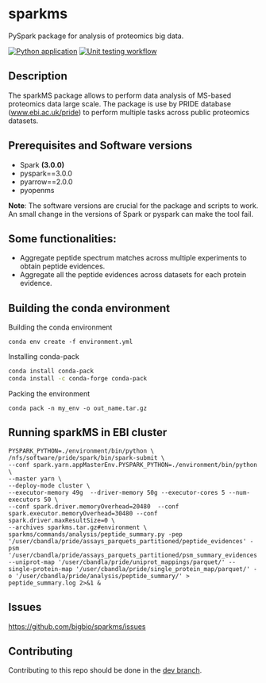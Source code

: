 # sparkms

PySpark package for analysis of proteomics big data.

[![Python application](https://github.com/bigbio/sparkms/actions/workflows/python-app.yml/badge.svg?branch=main)](https://github.com/bigbio/sparkms/actions/workflows/python-app.yml) [![Unit testing workflow](https://github.com/bigbio/sparkms/actions/workflows/unit_tests.yml/badge.svg?branch=main)](https://github.com/bigbio/sparkms/actions/workflows/unit_tests.yml)

## Description

The sparkMS package allows to perform data analysis of MS-based proteomics data large scale. The package is use by PRIDE database (www.ebi.ac.uk/pride) to perform multiple tasks across public proteomics datasets.

## Prerequisites and Software versions

- Spark **(3.0.0)**
- pyspark==3.0.0
- pyarrow==2.0.0
- pyopenms

**Note**: The software versions are crucial for the package and scripts to work. An small change in the versions of Spark or pyspark can make the tool fail.

## Some functionalities:

- Aggregate peptide spectrum matches across multiple experiments to obtain peptide evidences.
- Aggregate all the peptide evidences across datasets for each protein evidence.

## Building the conda environment

Building the conda environment

```asciidoc
conda env create -f environment.yml
```

Installing conda-pack

```bash
conda install conda-pack
conda install -c conda-forge conda-pack
```

Packing the environment

```asciidoc
conda pack -n my_env -o out_name.tar.gz
```

## Running sparkMS in EBI cluster

```asciidoc
PYSPARK_PYTHON=./environment/bin/python \
/nfs/software/pride/spark/bin/spark-submit \
--conf spark.yarn.appMasterEnv.PYSPARK_PYTHON=./environment/bin/python \
--master yarn \
--deploy-mode cluster \
--executor-memory 49g  --driver-memory 50g --executor-cores 5 --num-executors 50 \
--conf spark.driver.memoryOverhead=20480  --conf spark.executor.memoryOverhead=30480 --conf spark.driver.maxResultSize=0 \
--archives sparkms.tar.gz#environment \
sparkms/commands/analysis/peptide_summary.py -pep '/user/cbandla/pride/assays_parquets_partitioned/peptide_evidences' -psm '/user/cbandla/pride/assays_parquets_partitioned/psm_summary_evidences' --uniprot-map '/user/cbandla/pride/uniprot_mappings/parquet/' --single-protein-map '/user/cbandla/pride/single_protein_map/parquet/' -o '/user/cbandla/pride/analysis/peptide_summary/' > peptide_summary.log 2>&1 &
```

## Issues

https://github.com/bigbio/sparkms/issues

## Contributing

Contributing to this repo should be done in the [dev branch](https://github.com/bigbio/sparkms/tree/dev).

